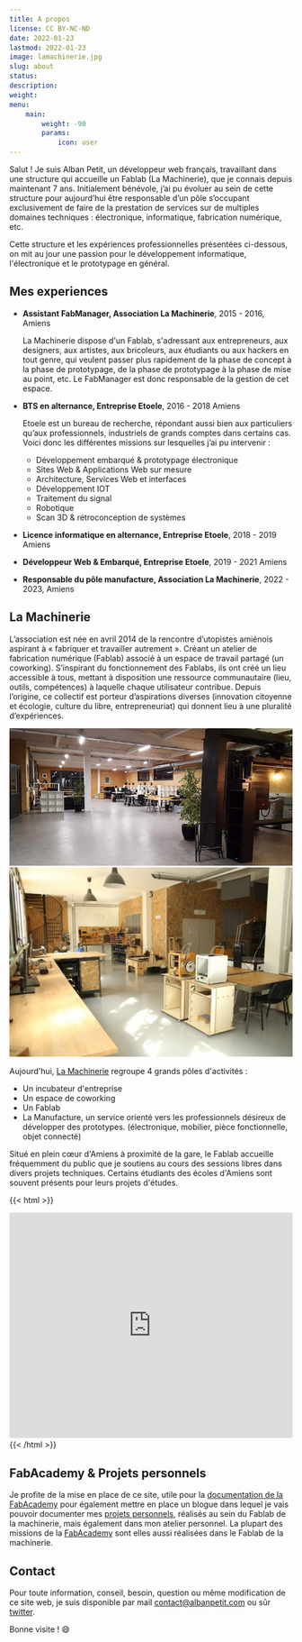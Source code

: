 ```yaml
---
title: A propos
license: CC BY-NC-ND
date: 2022-01-23
lastmod: 2022-01-23
image: lamachinerie.jpg
slug: about
status: 
description:
weight: 
menu:
    main: 
        weight: -90
        params:
            icon: user
---
```


<!-- TODO: Modifier le texte loin d'être parfait -->

Salut ! Je suis Alban Petit, un développeur web français, travaillant dans une structure qui accueille un Fablab (La Machinerie), que je connais depuis maintenant 7 ans. Initialement bénévole, j’ai pu évoluer au sein de cette structure pour aujourd’hui être responsable d’un pôle s’occupant exclusivement de faire de la prestation de services sur de multiples domaines techniques : électronique, informatique, fabrication numérique, etc.

Cette structure et les expériences professionnelles présentées ci-dessous, on mit au jour une passion pour le développement informatique, l'électronique et le prototypage en général.

## Mes experiences
- **Assistant FabManager, Association La Machinerie**, 2015 - 2016, Amiens

    La Machinerie dispose d'un Fablab, s'adressant aux entrepreneurs, aux designers, aux artistes, aux bricoleurs, aux étudiants ou aux hackers en tout genre, qui veulent passer plus rapidement de la phase de concept à la phase de prototypage, de la phase de prototypage à la phase de mise au point, etc. Le FabManager est donc responsable de la gestion de cet espace.
- **BTS en alternance, Entreprise Etoele**, 2016 - 2018 Amiens

    Etoele est un bureau de recherche, répondant aussi bien aux particuliers qu’aux professionnels, industriels de grands comptes dans certains cas. Voici donc les différentes missions sur lesquelles j’ai pu intervenir :
    - Développement embarqué & prototypage électronique
    - Sites Web & Applications Web sur mesure
    - Architecture, Services Web et interfaces
    - Développement IOT
    - Traitement du signal
    - Robotique
    - Scan 3D & rétroconception de systèmes
- **Licence informatique en alternance, Entreprise Etoele**, 2018 - 2019 Amiens
- **Développeur Web & Embarqué, Entreprise Etoele**, 2019 - 2021 Amiens
- **Responsable du pôle manufacture, Association La Machinerie**, 2022 - 2023, Amiens

## La Machinerie
L’association est née en avril 2014 de la rencontre d’utopistes amiénois aspirant à « fabriquer et travailler autrement ». Créant un atelier de fabrication numérique (Fablab) associé à un espace de travail partagé (un coworking). S’inspirant du fonctionnement des Fablabs, ils ont créé un lieu accessible à tous, mettant à disposition une ressource communautaire (lieu, outils, compétences) à laquelle chaque utilisateur contribue. Depuis l’origine, ce collectif est porteur d’aspirations diverses (innovation citoyenne et écologie, culture du libre, entrepreneuriat) qui donnent lieu à une pluralité d’expériences. 

![Coworking](coworking.jpeg) ![Fablab](fablab.jpeg)

Aujourd'hui, [La Machinerie](https://lamachinerie.org) regroupe 4 grands pôles d'activités :
- Un incubateur d'entreprise 
- Un espace de coworking
- Un Fablab
- La Manufacture, un service orienté vers les professionnels désireux de développer des prototypes. (électronique, mobilier, pièce fonctionnelle, objet connecté)

Situé en plein cœur d'Amiens à proximité de la gare, le Fablab accueille fréquemment du public que je soutiens au cours des sessions libres dans divers projets techniques. Certains étudiants des écoles d'Amiens sont souvent présents pour leurs projets d'études.

{{< html >}}
<div class="mapouter">
    <div class="gallery gmap_canvas">
        <iframe style="width: 100%;" height="400" id="gmap_canvas" src="https://maps.google.com/maps?q=1B%20rue%20de%20la%20vall%C3%A9e,%2080000&t=k&z=17&ie=UTF8&iwloc=&output=embed" frameborder="0" scrolling="no" marginheight="0" marginwidth="0"></iframe>
    </div>
</div>
{{< /html >}}

## FabAcademy & Projets personnels
Je profite de la mise en place de ce site, utile pour la [documentation de la FabAcademy](/assignments/) pour également mettre en place un blogue dans lequel je vais pouvoir documenter mes [projets personnels](/), réalisés au sein du Fablab de la machinerie, mais également dans mon atelier personnel.
La plupart des missions de la [FabAcademy](https://fabacademy.org) sont elles aussi réalisées dans le Fablab de la machinerie.

## Contact
Pour toute information, conseil, besoin, question ou même modification de ce site web, je suis disponible par mail contact@albanpetit.com ou sûr [twitter](https://twitter.com/Padh_).

Bonne visite ! :smile:
